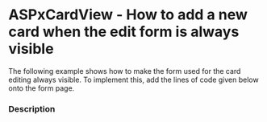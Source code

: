 # ASPxCardView - How to add a new card when the edit form is always visible


The following example shows how to make the form used for the card editing always visible. To implement this, add the lines of code given below onto the form page.


<h3>Description</h3>

&nbsp;

<br/>


